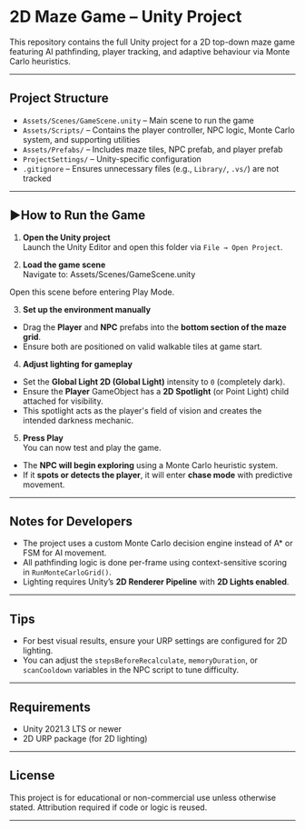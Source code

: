 # 2D Maze Game – Unity Project

This repository contains the full Unity project for a 2D top-down maze game featuring AI pathfinding, player tracking, and adaptive behaviour via Monte Carlo heuristics.

---

## Project Structure

- `Assets/Scenes/GameScene.unity` – Main scene to run the game
- `Assets/Scripts/` – Contains the player controller, NPC logic, Monte Carlo system, and supporting utilities
- `Assets/Prefabs/` – Includes maze tiles, NPC prefab, and player prefab
- `ProjectSettings/` – Unity-specific configuration
- `.gitignore` – Ensures unnecessary files (e.g., `Library/`, `.vs/`) are not tracked

---

## ▶How to Run the Game

1. **Open the Unity project**  
   Launch the Unity Editor and open this folder via `File → Open Project`.

2. **Load the game scene**  
   Navigate to:  Assets/Scenes/GameScene.unity

Open this scene before entering Play Mode.

3. **Set up the environment manually**  
- Drag the **Player** and **NPC** prefabs into the **bottom section of the maze grid**.
- Ensure both are positioned on valid walkable tiles at game start.

4. **Adjust lighting for gameplay**  
- Set the **Global Light 2D (Global Light)** intensity to `0` (completely dark).
- Ensure the **Player** GameObject has a **2D Spotlight** (or Point Light) child attached for visibility.
- This spotlight acts as the player's field of vision and creates the intended darkness mechanic.

5. **Press Play**  
You can now test and play the game.  
- The **NPC will begin exploring** using a Monte Carlo heuristic system.
- If it **spots or detects the player**, it will enter **chase mode** with predictive movement.

---

##  Notes for Developers

- The project uses a custom Monte Carlo decision engine instead of A* or FSM for AI movement.
- All pathfinding logic is done per-frame using context-sensitive scoring in `RunMonteCarloGrid()`.
- Lighting requires Unity’s **2D Renderer Pipeline** with **2D Lights enabled**.

---

##  Tips

- For best visual results, ensure your URP settings are configured for 2D lighting.
- You can adjust the `stepsBeforeRecalculate`, `memoryDuration`, or `scanCooldown` variables in the NPC script to tune difficulty.

---

## Requirements

- Unity 2021.3 LTS or newer
- 2D URP package (for 2D lighting)

---

## License

This project is for educational or non-commercial use unless otherwise stated. Attribution required if code or logic is reused.

---


